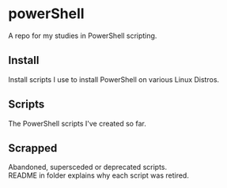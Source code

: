 # powerShell

A repo for my studies in PowerShell scripting.

## Install
Install scripts I use to install PowerShell on various Linux Distros.

## Scripts
The PowerShell scripts I've created so far.

## Scrapped
Abandoned, supersceded or deprecated scripts. <br>
README in folder explains why each script was retired.
